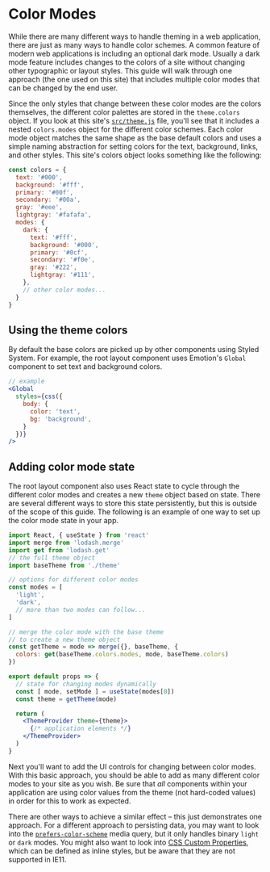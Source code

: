 
# Color Modes

While there are many different ways to handle theming in a web application,
there are just as many ways to handle color schemes.
A common feature of modern web applications is including an optional dark mode.
Usually a dark mode feature includes changes to the colors of a site without changing other typographic or layout styles.
This guide will walk through one approach (the one used on this site) that includes multiple color modes that can be changed by the end user.

Since the only styles that change between these color modes are the colors themselves, the different color palettes are stored in the `theme.colors` object.
If you look at this site's [`src/theme.js`][] file, you'll see that it includes a nested `colors.modes` object for the different color schemes.
Each color mode object matches the same shape as the base default colors and uses a simple naming abstraction for setting colors for the text, background, links, and other styles.
This site's colors object looks something like the following:

```js
const colors = {
  text: '#000',
  background: '#fff',
  primary: '#00f',
  secondary: '#00a',
  gray: '#eee',
  lightgray: '#fafafa',
  modes: {
    dark: {
      text: '#fff',
      background: '#000',
      primary: '#0cf',
      secondary: '#f0e',
      gray: '#222',
      lightgray: '#111',
    },
    // other color modes...
  }
}
```

## Using the theme colors

By default the base colors are picked up by other components using Styled System. For example, the root layout component uses Emotion's `Global` component to set text and background colors.

```jsx
// example
<Global
  styles={css({
    body: {
      color: 'text',
      bg: 'background',
    }
  })}
/>
```

## Adding color mode state

The root layout component also uses React state to cycle through the different color modes and creates a new `theme` object based on state.
There are several different ways to store this state persistently, but this is outside of the scope of this guide.
The following is an example of one way to set up the color mode state in your app.

```jsx
import React, { useState } from 'react'
import merge from 'lodash.merge'
import get from 'lodash.get'
// the full theme object
import baseTheme from './theme'

// options for different color modes
const modes = [
  'light',
  'dark',
  // more than two modes can follow...
]

// merge the color mode with the base theme
// to create a new theme object
const getTheme = mode => merge({}, baseTheme, {
  colors: get(baseTheme.colors.modes, mode, baseTheme.colors)
})

export default props => {
  // state for changing modes dynamically
  const [ mode, setMode ] = useState(modes[0])
  const theme = getTheme(mode)

  return (
    <ThemeProvider theme={theme}>
      {/* application elements */}
    </ThemeProvider>
  )
}
```

Next you'll want to add the UI controls for changing between color modes.
With this basic approach, you should be able to add as many different color modes to your site as you wish.
Be sure that *all* components within your application are using color values from the theme (not hard-coded values) in order for this to work as expected.

There are other ways to achieve a similar effect – this just demonstrates one approach.
For a different approach to persisting data, you may want to look into the [`prefers-color-scheme`][] media query, but it only handles binary `light` or `dark` modes.
You might also want to look into [CSS Custom Properties][],
which can be defined as inline styles, but be aware that they are not supported in IE11.


[`src/theme.js`]: https://github.com/styled-system/styled-system/blob/master/docs/src/theme.js
[`prefers-color-scheme`]: https://developer.mozilla.org/en-US/docs/Web/CSS/@media/prefers-color-scheme
[CSS Custom Properties]: https://developer.mozilla.org/en-US/docs/Web/CSS/--*

<!--
- media query
- css custom properties (IE11)
-->
